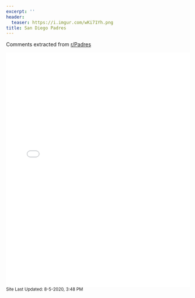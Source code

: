 ```yaml
---
excerpt: ''
header:
  teaser: https://i.imgur.com/wKi71Yh.png
title: San Diego Padres
---
```


Comments extracted from [r/Padres](https://reddit.com/r/Padres)
<iframe id="igraph" scrolling="no" style="border:none;" seamless="seamless" src="/plots/MLB/SDP.html" height="640" width="100%"></iframe>
<small>Site Last Updated: 8-5-2020, 3:48 PM</small>
